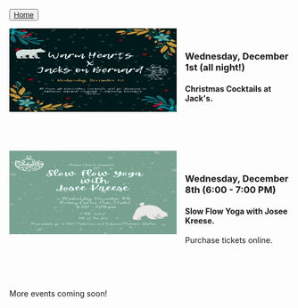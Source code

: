 <button type="button">[Home](index.md)</button>

<div class="event">
	<a hrefs="https://github.com/warmheartskelowna/warmheartskelowna.github.io/blob/main/imgs/Jacks.png" target="_blank">
	<img style="float: left; margin: 0px 15px 15px 0px;" src="imgs/Jacks.png" alt="Christmas Cocktails"
		title="Christmas Cocktails at Jacks" width="300" height="150" /> 
		</a>
	<br>
	<h3> Wednesday, December 1st (all night!)</h3>
	<h4> Christmas Cocktails at Jack's. </h4>

</div>


<br>
<br>
<br>
<br>

<div class="event">
 <a hrefs="https://github.com/warmheartskelowna/warmheartskelowna.github.io/blob/main/imgs/SlowFlow.png" target="_blank">
<img style="float: left; margin: 0px 15px 15px 0px;" src="imgs/SlowFlow.png" alt="Slow Flow Yoga"
	title="Slow Flow Yoga Class with Josee Kreese" width="300" height="150" />
	</a>
	<br>
	<h3> Wednesday, December 8th (6:00 - 7:00 PM) </h3>
	<h4> Slow Flow Yoga with Josee Kreese.</h4> 
	<p> <a hrefs="https://www.eventbrite.ca/e/copy-of-slow-flow-yoga-with-josee-tickets-216077612957" target="_blank">Purchase tickets online.</a> </p>

</div>

<br>
<br>
<br>

More events coming soon!
